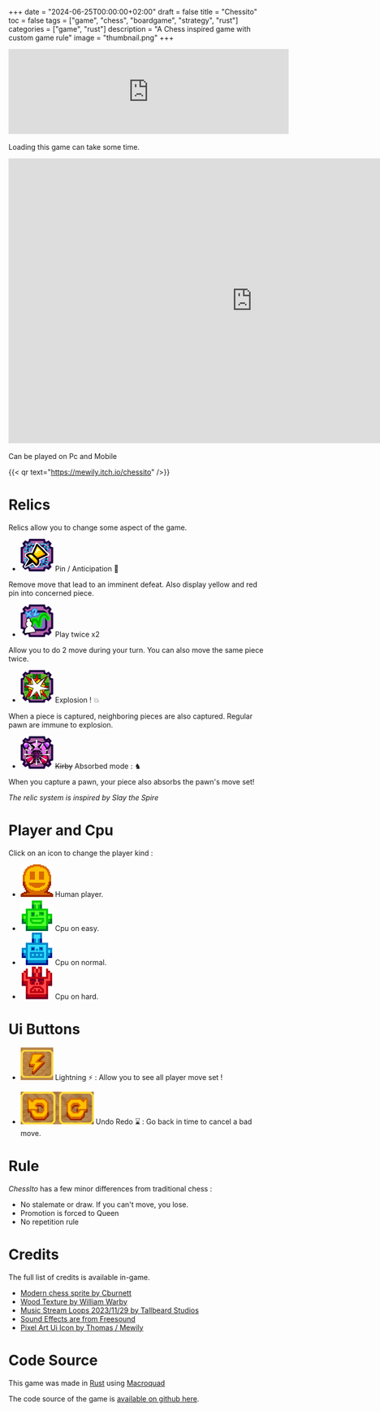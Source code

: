 +++
date = "2024-06-25T00:00:00+02:00"
draft = false
title = "Chessito"
toc = false
tags = ["game", "chess", "boardgame", "strategy", "rust"]
categories = ["game", "rust"]
description = "A Chess inspired game with custom game rule"
image = "thumbnail.png"
+++

<iframe frameborder="0" src="https://itch.io/embed/2780275?bg_color=0a7318&amp;link_color=f8fa6b&amp;border_color=054078" width="552" height="167"><a href="https://mewily.itch.io/chessito">ChessIto by Mewily.</a></iframe>

Loading this game can take some time.

<iframe frameborder="0" src="https://itch.io/embed-upload/10700404?color=210033" allowfullscreen="" width="960" height="560"><a href="https://mewily.itch.io/chessito">Play ChessIto on itch.io</a></iframe>

Can be played on Pc and Mobile

{{< qr text="https://mewily.itch.io/chessito" />}}


# Relics

Relics allow you to change some aspect of the game.

- <img src="pin.png" alt="Relic pin" class="inline-block align-text-bottom" style="height: 4rem; width: 4rem;" /> Pin / Anticipation 📌

Remove move that lead  to an imminent defeat. Also display yellow and red pin into concerned piece.

- <img src="twice.png" alt="Relic twice" class="inline-block align-text-bottom" style="height: 4rem; width: 4rem;" /> Play twice x2

Allow you to do 2 move during your turn. You can also move the same piece twice.

- <img src="explosion.png" alt="Relic explosion" class="inline-block align-text-bottom" style="height: 4rem; width: 4rem;" /> Explosion ! 💥

When a piece is captured, neighboring pieces are also captured. Regular pawn are immune to explosion.

- <img src="absorb.png" alt="Relic absorb" class="inline-block align-text-bottom" style="height: 4rem; width: 4rem;" /> ~~Kirby~~  Absorbed mode : ♞

When you capture a pawn, your piece also absorbs the pawn's move set!

*The relic system is inspired by Slay the Spire*

# Player and Cpu

Click on an icon to change the player kind :

- <img src="human.png" alt="Player human" class="inline-block align-text-bottom" style="height: 4rem; width: 4rem;" /> Human player.
- <img src="cpu_easy.png" alt="Player cpu easy" class="inline-block align-text-bottom" style="height: 4rem; width: 4rem;" /> Cpu on easy.
- <img src="cpu_normal.png" alt="Player cpu normal" class="inline-block align-text-bottom" style="height: 4rem; width: 4rem;" /> Cpu on normal.
- <img src="cpu_hard.png" alt="Player cpu hard" class="inline-block align-text-bottom" style="height: 4rem; width: 4rem;" /> Cpu on hard.

# Ui Buttons

- <img src="lightning.png" alt="Ui lightning" class="inline-block align-text-bottom" style="height: 4rem; width: 4rem;" /> Lightning ⚡ : Allow you to see all player move set !

- <img src="undo_redo.png" alt="Ui undo redo" class="inline-block align-text-bottom" style="height: 4rem; width: 9rem;" /> Undo Redo ⌛ : Go back in time to cancel a bad move.

# Rule

*ChessIto* has a few minor differences from traditional chess :

- No stalemate or draw. If you can't move, you lose.
- Promotion is forced to Queen
- No repetition rule

# Credits

The full list of credits is available in-game.

- [Modern chess sprite by Cburnett](https://commons.wikimedia.org/wiki/Template:SVG_chess_pieces)
- [Wood Texture by William Warby](https://www.flickr.com/photos/wwarby/5106733699/in/photostream/)
- [Music Stream Loops 2023/11/29 by Tallbeard Studios](https://tallbeard.itch.io/music-loop-bundle)
- [Sound Effects are from Freesound](https://freesound.org/)
- [Pixel Art Ui Icon by Thomas / Mewily](https://mewily.itch.io/hud-icon-32px)

# Code Source

This game was made in [Rust](https://www.rust-lang.org/) using [Macroquad](https://macroquad.rs/)

The code source of the game is [available on github here](https://github.com/Thomas-Mewily/chessito).
